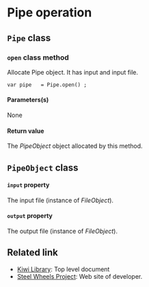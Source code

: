 # Pipe operation

## `Pipe` class
### `open` class method
Allocate Pipe object. It has input and input file.
````
var pipe   = Pipe.open() ;
````
#### Parameters(s)
None
#### Return value
The *PipeObject* object allocated by this method.

## `PipeObject` class
#### `input` property
The input file (instance of *FileObject*).
#### `output` property
The output file (instance of *FileObject*).

## Related link
* [Kiwi Library](https://github.com/steelwheels/KiwiScript/tree/master/KiwiLibrary): Top level document
* [Steel Wheels Project](http://steelwheels.github.io): Web site of developer.
